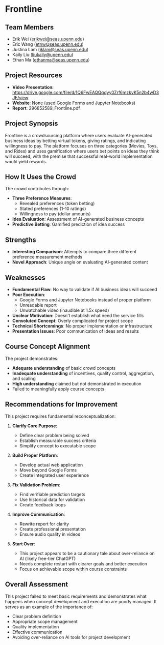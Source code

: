 # Frontline

## Team Members
- Erik Wei (erikwei@seas.upenn.edu)
- Eric Wang (etnw@seas.upenn.edu)
- Justina Lam (jklam@seas.upenn.edu)
- Kaily Liu (liukaily@upenn.edu)
- Ethan Ma (ethanma@seas.upenn.edu)

## Project Resources
- **Video Presentation**: https://drive.google.com/file/d/1Q6FwEAQQqdyy0Zrf6mzkvK5n2b4wD3JF/view
- **Website**: None (used Google Forms and Jupyter Notebooks)
- **Report**: 296852589_Frontline.pdf

## Project Synopsis
Frontline is a crowdsourcing platform where users evaluate AI-generated business ideas by betting virtual tokens, giving ratings, and indicating willingness to pay. The platform focuses on three categories (Movies, Toys, and Rides) and uses gamification where users bet points on ideas they think will succeed, with the premise that successful real-world implementation would yield rewards.

## How It Uses the Crowd
The crowd contributes through:
- **Three Preference Measures**:
  - Revealed preferences (token betting)
  - Stated preferences (1-10 ratings)  
  - Willingness to pay (dollar amounts)
- **Idea Evaluation**: Assessment of AI-generated business concepts
- **Predictive Betting**: Gamified prediction of idea success

## Strengths
- **Interesting Comparison**: Attempts to compare three different preference measurement methods
- **Novel Approach**: Unique angle on evaluating AI-generated content

## Weaknesses
- **Fundamental Flaw**: No way to validate if AI business ideas will succeed
- **Poor Execution**: 
  - Google Forms and Jupyter Notebooks instead of proper platform
  - Unreadable report
  - Unwatchable video (inaudible at 1.5x speed)
- **Unclear Motivation**: Doesn't establish what need the service fills
- **Convoluted Concept**: Overly complicated for project scope
- **Technical Shortcomings**: No proper implementation or infrastructure
- **Presentation Issues**: Poor communication of ideas and results

## Course Concept Alignment
The project demonstrates:
- **Adequate understanding** of basic crowd concepts
- **Inadequate understanding** of incentives, quality control, aggregation, and scaling
- **High understanding** claimed but not demonstrated in execution
- Failed to meaningfully apply course concepts

## Recommendations for Improvement
This project requires fundamental reconceptualization:

1. **Clarify Core Purpose**:
   - Define clear problem being solved
   - Establish measurable success criteria
   - Simplify concept to executable scope

2. **Build Proper Platform**:
   - Develop actual web application
   - Move beyond Google Forms
   - Create integrated user experience

3. **Fix Validation Problem**:
   - Find verifiable prediction targets
   - Use historical data for validation
   - Create feedback loops

4. **Improve Communication**:
   - Rewrite report for clarity
   - Create professional presentation
   - Ensure audio quality in videos

5. **Start Over**: 
   - This project appears to be a cautionary tale about over-reliance on AI (likely free-tier ChatGPT)
   - Needs complete restart with clearer goals and better execution
   - Focus on achievable scope within course constraints

## Overall Assessment
This project failed to meet basic requirements and demonstrates what happens when concept development and execution are poorly managed. It serves as an example of the importance of:
- Clear problem definition
- Appropriate scope management  
- Quality implementation
- Effective communication
- Avoiding over-reliance on AI tools for project development
